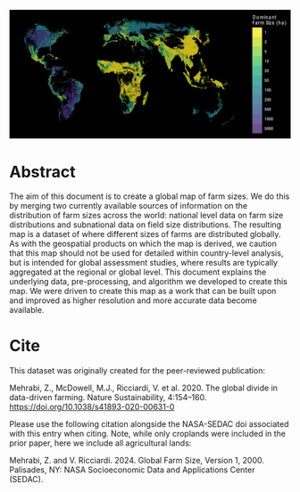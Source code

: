 ![](https://github.com/Better-Planet-Laboratory/Global-farm-size/blob/main/finalmap.png)

# Abstract 

The aim of this document is to create a global map of farm sizes. We do this by merging two currently available sources of information on the distribution of farm sizes across the world: national level data on farm size distributions and subnational data on field size distributions. The resulting map is a dataset of where different sizes of farms are distributed globally. As with the geospatial products on which the map is derived, we caution that this map should not be used for detailed within country-level analysis, but is intended for global assessment studies, where results are typically aggregated at the regional or global level. This document explains the underlying data, pre-processing, and algorithm we developed to create this map. We were driven to create this map as a work that can be built upon and improved as higher resolution and more accurate data become available.


# Cite 
This dataset was originally created for the peer-reviewed publication: 

Mehrabi, Z., McDowell, M.J., Ricciardi, V. et al. 2020. The global divide in data-driven farming. Nature Sustainability, 4:154–160. https://doi.org/10.1038/s41893-020-00631-0 

Please use the following citation alongside the NASA-SEDAC doi associated with this entry when citing. Note, while only croplands were included in the prior paper, here we include all agricultural lands:

Mehrabi, Z. and V. Ricciardi. 2024. Global Farm Size, Version 1, 2000. Palisades, NY: NASA Socioeconomic Data and Applications Center (SEDAC). 


